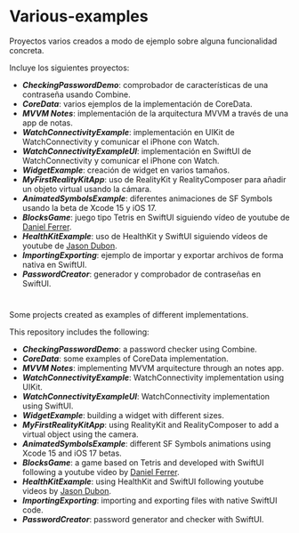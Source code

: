 # Various-examples
Proyectos varios creados a modo de ejemplo sobre alguna funcionalidad concreta.

Incluye los siguientes proyectos:

* **_CheckingPasswordDemo_**: comprobador de características de una contraseña usando Combine.
* **_CoreData_**: varios ejemplos de la implementación de CoreData.
* **_MVVM Notes_**: implementación de la arquitectura MVVM a través de una app de notas.
* **_WatchConnectivityExample_**: implementación en UIKit de WatchConnectivity y comunicar el iPhone con Watch.
* **_WatchConnectivityExampleUI_**: implementación en SwiftUI de WatchConnectivity y comunicar el iPhone con Watch.
* **_WidgetExample_**: creación de widget en varios tamaños.
* **_MyFirstRealityKitApp_**: uso de RealityKit y RealityComposer para añadir un objeto virtual usando la cámara.
* **_AnimatedSymbolsExample_**: diferentes animaciones de SF Symbols usando la beta de Xcode 15 y iOS 17.
* **_BlocksGame_**: juego tipo Tetris en SwiftUI siguiendo vídeo de youtube de [Daniel Ferrer](https://www.youtube.com/@codewithdanielferrer).
* **_HealthKitExample_**: uso de HealthKit y SwiftUI siguiendo vídeos de youtube de [Jason Dubon](https://www.youtube.com/@jasondubon/videos).
* **_ImportingExporting_**: ejemplo de importar y exportar archivos de forma nativa en SwiftUI.
* **_PasswordCreator_**: generador y comprobador de contraseñas en SwiftUI.

#

Some projects created as examples of different implementations.

This repository includes the following:

* **_CheckingPasswordDemo_**: a password checker using Combine.
* **_CoreData_**: some examples of CoreData implementation.
* **_MVVM Notes_**: implementing MVVM arquitecture through an notes app.
* **_WatchConnectivityExample_**: WatchConnectivity implementation using UIKit.
* **_WatchConnectivityExampleUI_**: WatchConnectivity implementation using SwiftUI.
* **_WidgetExample_**: building a widget with different sizes.
* **_MyFirstRealityKitApp_**: using RealityKit and RealityComposer to add a virtual object using the camera.
* **_AnimatedSymbolsExample_**: different SF Symbols animations using Xcode 15 and iOS 17 betas.
* **_BlocksGame_**: a game based on Tetris and developed with SwiftUI following a youtube video by [Daniel Ferrer](https://www.youtube.com/@codewithdanielferrer).
* **_HealthKitExample_**: using HealthKit and SwiftUI following youtube videos by [Jason Dubon](https://www.youtube.com/@jasondubon/videos).
* **_ImportingExporting_**: importing and exporting files with native SwiftUI code.
* **_PasswordCreator_**: password generator and checker with SwiftUI.
